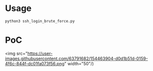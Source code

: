 # Usage
```
python3 ssh_login_brute_force.py
```
# PoC

<img src="https://user-images.githubusercontent.com/63791682/154463904-d0d1b51d-0159-4f6c-844f-dc01fa073f56.png" width="50"/)

